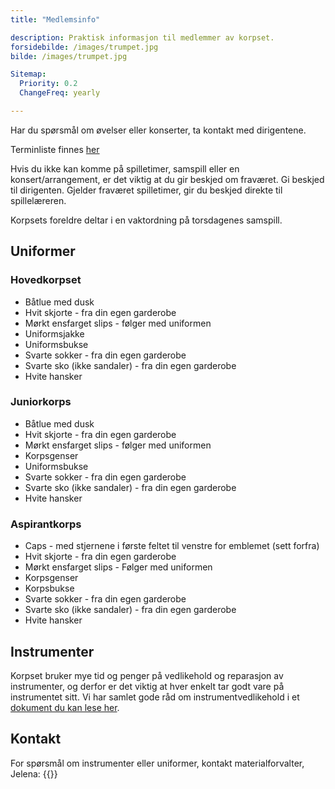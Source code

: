 ```yaml
---
title: "Medlemsinfo"

description: Praktisk informasjon til medlemmer av korpset.
forsidebilde: /images/trumpet.jpg
bilde: /images/trumpet.jpg

Sitemap:
  Priority: 0.2
  ChangeFreq: yearly

---
```


Har du spørsmål om øvelser eller konserter, ta kontakt med dirigentene.

Terminliste finnes [her](/terminliste)

Hvis du ikke kan komme på spilletimer, samspill eller en konsert/arrangement, er
det viktig at du gir beskjed om fraværet. Gi beskjed til dirigenten. Gjelder
fraværet spilletimer, gir du beskjed direkte til spillelæreren.

Korpsets foreldre deltar i en vaktordning på torsdagenes samspill.

## Uniformer
### Hovedkorpset
- Båtlue med dusk
- Hvit skjorte - fra din egen garderobe
- Mørkt ensfarget slips - følger med uniformen
- Uniformsjakke
- Uniformsbukse
- Svarte sokker - fra din egen garderobe
- Svarte sko (ikke sandaler) - fra din egen garderobe
- Hvite hansker

### Juniorkorps
- Båtlue med dusk
- Hvit skjorte - fra din egen garderobe
- Mørkt ensfarget slips - følger med uniformen
- Korpsgenser
- Uniformsbukse
- Svarte sokker - fra din egen garderobe
- Svarte sko (ikke sandaler) - fra din egen garderobe
- Hvite hansker

### Aspirantkorps
- Caps - med stjernene i første feltet til venstre for emblemet (sett forfra)
- Hvit skjorte - fra din egen garderobe
- Mørkt ensfarget slips - Følger med uniformen
- Korpsgenser
- Korpsbukse
- Svarte sokker - fra din egen garderobe
- Svarte sko (ikke sandaler) - fra din egen garderobe
- Hvite hansker

## Instrumenter

Korpset bruker mye tid og penger på vedlikehold og reparasjon av instrumenter, og derfor er det viktig
at hver enkelt tar godt vare på instrumentet sitt. Vi har samlet gode råd om instrumentvedlikehold
i et [dokument du kan lese her](/Vedlikehold_instrumenter_GT.pdf).

## Kontakt
For spørsmål om instrumenter eller uniformer, kontakt materialforvalter, Jelena:
{{<email instrument>}}
